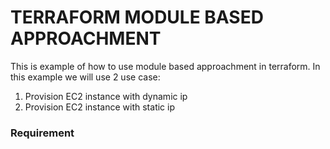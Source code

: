 # **TERRAFORM MODULE BASED APPROACHMENT**
This is example of how to use module based approachment in terraform.
In this example we will use 2 use case:
1. Provision EC2 instance with dynamic ip
2. Provision EC2 instance with static ip
### Requirement
